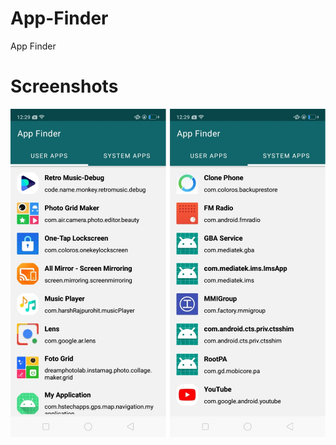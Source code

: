 # App-Finder
App Finder

# Screenshots
![alt text](https://github.com/orbitalsonic/App-Finder/blob/master/Screenshots/Screenshot.jpg?raw=true)
